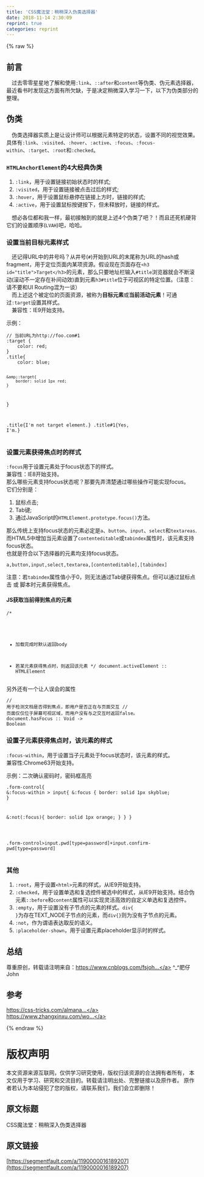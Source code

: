 ```yaml
---
title: 'CSS魔法堂：稍稍深入伪类选择器' 
date: 2018-11-14 2:30:09
reprint: true
categories: reprint
---
```


{% raw %}
<h2>&#x524D;&#x8A00;</h2><p>&#x2003;&#x8FC7;&#x53BB;&#x96F6;&#x96F6;&#x661F;&#x661F;&#x5730;&#x4E86;&#x89E3;&#x548C;&#x4F7F;&#x7528;<code>:link</code>&#x3001;<code>::after</code>&#x548C;<code>content</code>&#x7B49;&#x4F2A;&#x7C7B;&#x3001;&#x4F2A;&#x5143;&#x7D20;&#x9009;&#x62E9;&#x5668;&#xFF0C;&#x6700;&#x8FD1;&#x770B;&#x4E66;&#x65F6;&#x53D1;&#x73B0;&#x8FD9;&#x65B9;&#x9762;&#x6709;&#x6240;&#x6B20;&#x7F3A;&#xFF0C;&#x4E8E;&#x662F;&#x51B3;&#x5B9A;&#x7A0D;&#x5FAE;&#x6DF1;&#x5165;&#x5B66;&#x4E60;&#x4E00;&#x4E0B;&#xFF0C;&#x4EE5;&#x4E0B;&#x4E3A;&#x4F2A;&#x7C7B;&#x90E8;&#x5206;&#x7684;&#x6574;&#x7406;&#x3002;</p><h2>&#x4F2A;&#x7C7B;</h2><p>&#x2003;&#x4F2A;&#x7C7B;&#x9009;&#x62E9;&#x5668;&#x5B9E;&#x8D28;&#x4E0A;&#x662F;&#x8BA9;&#x8BBE;&#x8BA1;&#x5E08;&#x53EF;&#x4EE5;&#x6839;&#x636E;&#x5143;&#x7D20;&#x7279;&#x5B9A;&#x7684;&#x72B6;&#x6001;&#xFF0C;&#x8BBE;&#x7F6E;&#x4E0D;&#x540C;&#x7684;&#x89C6;&#x89C9;&#x6548;&#x679C;&#x3002;&#x5177;&#x4F53;&#x6709;<code>:link</code>&#x3001;<code>:visited</code>&#x3001;<code>:hover</code>&#x3001;<code>:active</code>&#x3001;<code>:focus</code>&#x3001;<code>:focus-within</code>&#x3001;<code>:target</code>&#x3001;<code>:root</code>&#x548C;<code>:checked</code>&#x3002;</p><h3><code>HTMLAnchorElement</code>&#x7684;4&#x5927;&#x7ECF;&#x5178;&#x4F2A;&#x7C7B;</h3><ol><li><code>:link</code>&#xFF0C;&#x7528;&#x4E8E;&#x8BBE;&#x7F6E;&#x94FE;&#x63A5;&#x521D;&#x59CB;&#x72B6;&#x6001;&#x65F6;&#x7684;&#x6837;&#x5F0F;;</li><li><code>:visited</code>&#xFF0C;&#x7528;&#x4E8E;&#x8BBE;&#x7F6E;&#x94FE;&#x63A5;&#x88AB;&#x70B9;&#x51FB;&#x8FC7;&#x540E;&#x7684;&#x6837;&#x5F0F;;</li><li><code>:hover</code>&#xFF0C;&#x7528;&#x4E8E;&#x8BBE;&#x7F6E;&#x9F20;&#x6807;&#x60AC;&#x505C;&#x5728;&#x94FE;&#x63A5;&#x4E0A;&#x65B9;&#x65F6;&#xFF0C;&#x94FE;&#x63A5;&#x7684;&#x6837;&#x5F0F;;</li><li><code>:active</code>&#xFF0C;&#x7528;&#x4E8E;&#x8BBE;&#x7F6E;&#x9F20;&#x6807;&#x6309;&#x952E;&#x6309;&#x4E0B;&#xFF0C;&#x4F46;&#x672A;&#x91CA;&#x653E;&#x65F6;&#xFF0C;&#x94FE;&#x63A5;&#x7684;&#x6837;&#x5F0F;&#x3002;</li></ol><p>&#x2003;&#x60F3;&#x5FC5;&#x5404;&#x4F4D;&#x90FD;&#x548C;&#x6211;&#x4E00;&#x6837;&#xFF0C;&#x6700;&#x521D;&#x63A5;&#x89E6;&#x5230;&#x7684;&#x5C31;&#x662F;&#x4E0A;&#x8FF0;4&#x4E2A;&#x4F2A;&#x7C7B;&#x4E86;&#x5427;&#xFF1F;&#xFF01;&#x800C;&#x4E14;&#x8FD8;&#x6B7B;&#x673A;&#x786C;&#x80CC;&#x5B83;&#x4EEC;&#x7684;&#x8BBE;&#x7F6E;&#x987A;&#x5E8F;(<code>LVAH</code>)&#x5427;&#xFF0C;&#x54C8;&#x54C8;&#x3002;</p><h3>&#x8BBE;&#x7F6E;&#x5F53;&#x524D;&#x76EE;&#x6807;&#x5143;&#x7D20;&#x6837;&#x5F0F;</h3><p>&#x2003;&#x8FD8;&#x8BB0;&#x5F97;URL&#x4E2D;&#x7684;&#x4E95;&#x53F7;&#x5417;&#xFF1F;&#x4ECE;&#x4E95;&#x53F7;(<code>#</code>)&#x5F00;&#x59CB;&#x5230;URL&#x7684;&#x672B;&#x5C3E;&#x79F0;&#x4E3A;URL&#x7684;hash&#x6216;fragment&#xFF0C;&#x7528;&#x4E8E;&#x5B9A;&#x4F4D;&#x9875;&#x9762;&#x5185;&#x67D0;&#x9879;&#x8D44;&#x6E90;&#x3002;&#x5047;&#x8BBE;&#x73B0;&#x5728;&#x9875;&#x9762;&#x5B58;&#x5728;<code>&lt;h3 id=&quot;title&quot;&gt;Target&lt;/h3&gt;</code>&#x7684;&#x5143;&#x7D20;&#xFF0C;&#x90A3;&#x4E48;&#x53EA;&#x8981;&#x5730;&#x5740;&#x680F;&#x8F93;&#x5165;<code>#title</code>&#x6D4F;&#x89C8;&#x5668;&#x5C31;&#x4F1A;&#x4E0D;&#x65AD;&#x6EDA;&#x52A8;(&#x6EDA;&#x52A8;&#x4E0D;&#x4E00;&#x5B9A;&#x5B58;&#x5728;&#x8865;&#x95F4;&#x52A8;&#x6548;)&#x76F4;&#x5230;&#x5143;&#x7D20;<code>h3#title</code>&#x4F4D;&#x4E8E;&#x53EF;&#x89C6;&#x533A;&#x7684;&#x7279;&#x5B9A;&#x4F4D;&#x7F6E;&#x3002;&#xFF08;&#x6CE8;&#x610F;&#xFF1A;&#x8BF7;&#x4E0D;&#x8981;&#x548C;UI Routing&#x6DF7;&#x4E3A;&#x4E00;&#x8C08;&#xFF09;<br>&#x2003;&#x800C;&#x4E0A;&#x8FF0;&#x8FD9;&#x4E2A;&#x88AB;&#x5B9A;&#x4F4D;&#x7684;&#x9875;&#x9762;&#x8D44;&#x6E90;&#xFF0C;&#x88AB;&#x79F0;&#x4E3A;<strong>&#x76EE;&#x6807;&#x5143;&#x7D20;</strong>&#x6216;<strong>&#x5F53;&#x524D;&#x6D3B;&#x52A8;&#x5143;&#x7D20;</strong>&#xFF01;&#x53EF;&#x901A;&#x8FC7;<code>:target</code>&#x8BBE;&#x7F6E;&#x5176;&#x6837;&#x5F0F;&#x3002;<br>&#x2003;&#x517C;&#x5BB9;&#x6027;&#xFF1A;IE9&#x5F00;&#x59CB;&#x652F;&#x6301;&#x3002;</p><p>&#x793A;&#x4F8B;&#xFF1A;</p><pre><code>// &#x5F53;&#x524D;URL&#x4E3A;http://foo.com#1
:target {
    color: red;
}
.title{
    color: blue;
    
    &amp;:target{
        border: solid 1px red;
    }
}

.title{I&apos;m not target element.}
.title#1{Yes, I&apos;m.}</code></pre><h3>&#x8BBE;&#x7F6E;&#x5143;&#x7D20;&#x83B7;&#x5F97;&#x7126;&#x70B9;&#x65F6;&#x7684;&#x6837;&#x5F0F;</h3><p><code>:focus</code>&#x7528;&#x4E8E;&#x8BBE;&#x7F6E;&#x5143;&#x7D20;&#x5904;&#x4E8E;focus&#x72B6;&#x6001;&#x4E0B;&#x7684;&#x6837;&#x5F0F;&#x3002;<br>&#x517C;&#x5BB9;&#x6027;&#xFF1A;IE8&#x5F00;&#x59CB;&#x652F;&#x6301;&#x3002;<br>&#x90A3;&#x4E48;&#x54EA;&#x4E9B;&#x5143;&#x7D20;&#x652F;&#x6301;focus&#x72B6;&#x6001;&#x5462;&#xFF1F;&#x90A3;&#x8981;&#x5148;&#x5F04;&#x6E05;&#x695A;&#x901A;&#x8FC7;&#x54EA;&#x4E9B;&#x64CD;&#x4F5C;&#x53EF;&#x80FD;&#x5B9E;&#x73B0;focus&#x3002;<br>&#x5B83;&#x4EEC;&#x5206;&#x522B;&#x662F;&#xFF1A;</p><ol><li>&#x9F20;&#x6807;&#x70B9;&#x51FB;;</li><li>Tab&#x952E;;</li><li>&#x901A;&#x8FC7;JavaScript&#x7684;<code>HTMLElement.prototype.focus()</code>&#x65B9;&#x6CD5;&#x3002;</li></ol><p>&#x90A3;&#x4E48;&#x4F20;&#x7EDF;&#x4E0A;&#x652F;&#x6301;focus&#x72B6;&#x6001;&#x7684;&#x5143;&#x7D20;&#x5FC5;&#x5B9A;&#x662F;<code>a</code>&#x3001;<code>button</code>&#x3001;<code>input</code>&#x3001;<code>select</code>&#x548C;<code>textareas</code>.<br>&#x800C;HTML5&#x4E2D;&#x589E;&#x52A0;&#x5F53;&#x5143;&#x7D20;&#x8BBE;&#x7F6E;&#x4E86;<code>contenteditable</code>&#x6216;<code>tabindex</code>&#x5C5E;&#x6027;&#x65F6;&#xFF0C;&#x8BE5;&#x5143;&#x7D20;&#x652F;&#x6301;focus&#x72B6;&#x6001;&#x3002;<br>&#x4E5F;&#x5C31;&#x662F;&#x7B26;&#x5408;&#x4EE5;&#x4E0B;&#x9009;&#x62E9;&#x5668;&#x7684;&#x5143;&#x7D20;&#x5747;&#x652F;&#x6301;focus&#x72B6;&#x6001;&#x3002;</p><pre><code>a,button,input,select,textarea,[contenteditable],[tabindex]</code></pre><p>&#x6CE8;&#x610F;&#xFF1A;&#x82E5;<code>tabindex</code>&#x5C5E;&#x6027;&#x503C;&#x5C0F;&#x4E8E;0&#xFF0C;&#x5219;&#x65E0;&#x6CD5;&#x901A;&#x8FC7;Tab&#x952E;&#x83B7;&#x5F97;&#x7126;&#x70B9;&#x3002;&#x4F46;&#x53EF;&#x4EE5;&#x901A;&#x8FC7;&#x9F20;&#x6807;&#x70B9;&#x51FB; &#x6216; &#x811A;&#x672C;&#x65F6;&#x5143;&#x7D20;&#x83B7;&#x5F97;&#x7126;&#x70B9;&#x3002;</p><h4>JS&#x83B7;&#x53D6;&#x5F53;&#x524D;&#x5F97;&#x5230;&#x7126;&#x70B9;&#x7684;&#x5143;&#x7D20;</h4><pre><code>/* 
 * &#x52A0;&#x8F7D;&#x5B8C;&#x6210;&#x65F6;&#x9ED8;&#x8BA4;&#x8FD4;&#x56DE;body
 * &#x82E5;&#x67D0;&#x5143;&#x7D20;&#x83B7;&#x5F97;&#x7126;&#x70B9;&#x65F6;&#xFF0C;&#x5219;&#x8FD4;&#x56DE;&#x8BE5;&#x5143;&#x7D20;
 */
document.activeElement :: HTMLElement</code></pre><p>&#x53E6;&#x5916;&#x8FD8;&#x6709;&#x4E00;&#x4E2A;&#x8BA9;&#x4EBA;&#x8BEF;&#x4F1A;&#x7684;&#x5C5E;&#x6027;</p><pre><code>// &#x7528;&#x4E8E;&#x68C0;&#x6D4B;&#x6587;&#x6863;&#x662F;&#x5426;&#x5F97;&#x5230;&#x7126;&#x70B9;&#xFF0C;&#x5373;&#x7528;&#x6237;&#x662F;&#x5426;&#x6B63;&#x5728;&#x4E0E;&#x9875;&#x9762;&#x4EA4;&#x4E92;
// &#x9875;&#x9762;&#x4EC5;&#x4EC5;&#x4F4D;&#x4E8E;&#x5C4F;&#x5E55;&#x53EF;&#x89C6;&#x533A;&#x57DF;&#xFF0C;&#x800C;&#x7528;&#x6237;&#x6CA1;&#x6709;&#x4E0E;&#x4E4B;&#x4EA4;&#x4E92;&#x65F6;&#x8FD4;&#x56DE;false&#x3002;
document.hasFocus :: Void -&gt; Boolean</code></pre><h3>&#x8BBE;&#x7F6E;&#x5B50;&#x5143;&#x7D20;&#x83B7;&#x5F97;&#x7126;&#x70B9;&#x65F6;&#xFF0C;&#x8BE5;&#x5143;&#x7D20;&#x7684;&#x6837;&#x5F0F;</h3><p><code>:focus-within</code>&#xFF0C;&#x7528;&#x4E8E;&#x8BBE;&#x7F6E;&#x5F53;&#x5B50;&#x5143;&#x7D20;&#x5904;&#x4E8E;focus&#x72B6;&#x6001;&#x65F6;&#xFF0C;&#x8BE5;&#x5143;&#x7D20;&#x7684;&#x6837;&#x5F0F;&#x3002;<br>&#x517C;&#x5BB9;&#x6027;:Chrome63&#x5F00;&#x59CB;&#x652F;&#x6301;&#x3002;</p><p>&#x793A;&#x4F8B;&#xFF1A;&#x4E8C;&#x6B21;&#x786E;&#x8BA4;&#x5BC6;&#x7801;&#x65F6;&#xFF0C;&#x5BC6;&#x7801;&#x6846;&#x9AD8;&#x4EAE;</p><pre><code>.form-control{
  &amp;:focus-within &gt; input{
    &amp;:focus {
      border: solid 1px skyblue;
    }
    
    &amp;:not(:focus){
      border: solid 1px orange;
    }
  }
}

.form-control&gt;input.pwd[type=password]+input.confirm-pwd[type=password]</code></pre><h3>&#x5176;&#x4ED6;</h3><ol><li><code>:root</code>&#xFF0C;&#x7528;&#x4E8E;&#x8BBE;&#x7F6E;<code>&lt;html&gt;</code>&#x5143;&#x7D20;&#x7684;&#x6837;&#x5F0F;&#xFF0C;&#x4ECE;IE9&#x5F00;&#x59CB;&#x652F;&#x6301;&#x3002;</li><li><code>:checked</code>&#xFF0C;&#x7528;&#x4E8E;&#x8BBE;&#x7F6E;&#x5355;&#x9009;&#x548C;&#x590D;&#x9009;&#x63A7;&#x4EF6;&#x88AB;&#x9009;&#x4E2D;&#x7684;&#x6837;&#x5F0F;&#xFF0C;&#x4ECE;IE9&#x5F00;&#x59CB;&#x652F;&#x6301;&#x3002;&#x7ED3;&#x5408;&#x4F2A;&#x5143;&#x7D20;<code>::before</code>&#x548C;<code>content</code>&#x5C5E;&#x6027;&#x53EF;&#x4EE5;&#x5B9E;&#x73B0;&#x7075;&#x6D3B;&#x9AD8;&#x6548;&#x7684;&#x81EA;&#x5B9A;&#x4E49;&#x5355;&#x9009;&#x548C;&#x590D;&#x9009;&#x63A7;&#x4EF6;&#x3002;</li><li><code>:empty</code>&#xFF0C;&#x7528;&#x4E8E;&#x8BBE;&#x7F6E;&#x6CA1;&#x6709;&#x5B50;&#x8282;&#x70B9;&#x7684;&#x5143;&#x7D20;&#x7684;&#x6837;&#x5F0F;&#x3002;<code>div{ }</code>&#x4E3A;&#x5B58;&#x5728;TEXT_NODE&#x5B50;&#x8282;&#x70B9;&#x7684;&#x5143;&#x7D20;&#xFF0C;&#x800C;<code>div{}</code>&#x5219;&#x4E3A;&#x6CA1;&#x6709;&#x5B50;&#x8282;&#x70B9;&#x7684;&#x5143;&#x7D20;&#x3002;</li><li><code>:not</code>&#xFF0C;&#x4F5C;&#x4E3A;&#x8C13;&#x8BED;&#x8868;&#x8FBE;&#x53D6;&#x53CD;&#x7684;&#x8BED;&#x4E49;&#x3002;</li><li><code>:placeholder-shown</code>&#xFF0C;&#x7528;&#x4E8E;&#x8BBE;&#x7F6E;&#x5143;&#x7D20;placeholder&#x663E;&#x793A;&#x65F6;&#x7684;&#x6837;&#x5F0F;&#x3002;</li></ol><h2>&#x603B;&#x7ED3;</h2><p>&#x5C0A;&#x91CD;&#x539F;&#x521B;&#xFF0C;&#x8F6C;&#x8F7D;&#x8BF7;&#x6CE8;&#x660E;&#x6765;&#x81EA;&#xFF1A;<a href="https://www.cnblogs.com/fsjohnhuang/p/9551799.html" rel="nofollow noreferrer">https://www.cnblogs.com/fsjoh...</a> ^_^&#x80A5;&#x4ED4;John</p><h2>&#x53C2;&#x8003;</h2><p><a href="https://css-tricks.com/almanac/selectors/f/focus/" rel="nofollow noreferrer">https://css-tricks.com/almana...</a><br><a href="https://www.zhangxinxu.com/wordpress/2018/01/css-focus-within-pseudo-class-selector" rel="nofollow noreferrer">https://www.zhangxinxu.com/wo...</a></p>
{% endraw %}

# 版权声明
本文资源来源互联网，仅供学习研究使用，版权归该资源的合法拥有者所有，
本文仅用于学习、研究和交流目的。转载请注明出处、完整链接以及原作者。
原作者若认为本站侵犯了您的版权，请联系我们，我们会立即删除！

## 原文标题
CSS魔法堂：稍稍深入伪类选择器

## 原文链接
[https://segmentfault.com/a/1190000016189207](https://segmentfault.com/a/1190000016189207)

